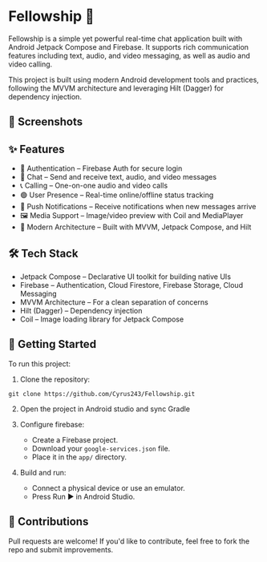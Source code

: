 

# Fellowship 💬

Fellowship is a simple yet powerful real-time chat application built with Android Jetpack Compose and Firebase. It supports rich communication features including text, audio, and video messaging, as well as audio and video calling.

This project is built using modern Android development tools and practices, following the MVVM architecture and leveraging Hilt (Dagger) for dependency injection.

## 📸 Screenshots


## ✨ Features

* 🔐 Authentication – Firebase Auth for secure login
* 💬 Chat – Send and receive text, audio, and video messages
* 📞 Calling – One-on-one audio and video calls
* 🟢 User Presence – Real-time online/offline status tracking
* 🔔 Push Notifications – Receive notifications when new messages arrive
* 🖼️ Media Support – Image/video preview with Coil and MediaPlayer
* 🎯 Modern Architecture – Built with MVVM, Jetpack Compose, and Hilt

## 🛠️ Tech Stack

* Jetpack Compose – Declarative UI toolkit for building native UIs
* Firebase – Authentication, Cloud Firestore, Firebase Storage, Cloud Messaging
* MVVM Architecture – For a clean separation of concerns
* Hilt (Dagger) – Dependency injection
* Coil – Image loading library for Jetpack Compose

## 🚀 Getting Started

To run this project:

1. Clone the repository:

  ```shell
  git clone https://github.com/Cyrus243/Fellowship.git
  ```

2. Open the project in Android studio and sync Gradle
   
3. Configure firebase:
   * Create a Firebase project.
   * Download your `google-services.json` file.
   * Place it in the `app/` directory.

 4. Build and run:
    * Connect a physical device or use an emulator.
    * Press Run ▶️ in Android Studio.

 ## 🤝 Contributions

   Pull requests are welcome! If you'd like to contribute, feel free to fork the repo and submit improvements.


